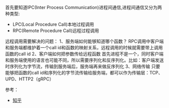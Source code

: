 首先要知道IPC(Inter Process Communication)进程间通信,进程间通信又分为两种类型:
- LPC(Local Procedure Call)本地过程调用
- RPC(Remote Procedure Call)远程过程调用

远程调用需要解决的问题：
1、服务端如何能够知道哪个函数？
RPC调用中客户端和服务端都维护着一个call id和函数的映射关系，远程调用的时候就需要带上调用函数的call id
2、客户端如何把参数传给远程函数
首先进程不是一个，同时客户端和服务端使用的语言也可能不同，所以需要序列化和反序列化。比如：客户端发送时序列化为字节流，传输到服务端后，服务端再来做反序列化
3、网络传输
只要能够把函数的call id和序列化的字节流传输给服务端，都可以作为传输层：TCP、UPD、HTTP2（gRPC）

参考：
- [知乎](https://www.zhihu.com/question/25536695)